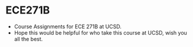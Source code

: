 # ECE271B

- Course Assignments for ECE 271B at UCSD.
- Hope this would be helpful for who take this course at UCSD, wish you all the best.
